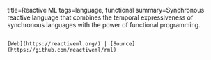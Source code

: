 title=Reactive ML
tags=language, functional
summary=Synchronous reactive language that combines the temporal expressiveness of synchronous languages with the power of functional programming.
~~~~~~

[Web](https://reactiveml.org/) | [Source](https://github.com/reactiveml/rml)
